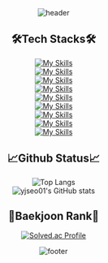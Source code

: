 <div align="center">
    <img src="https://capsule-render.vercel.app/api?type=waving&color=0:74ebd5,100:acb6e5&height=200&section=header&text=Hello,%20World!🤗&fontSize=40&animation=fadeIn&fontAlignY=36&fontColor=ffffff" alt="header">
</div>

<h2 align="center">🛠️Tech Stacks🛠️</h2>
<p align="center">
    <a href="https://skillicons.dev">
        <img src="https://skillicons.dev/icons?i=c,cpp,cs,python,java,nodejs,matlab&theme=light" alt="My Skills">
    </a><br>
    <a href="https://skillicons.dev">
        <img src="https://skillicons.dev/icons?i=mysql,sqlite&theme=light" alt="My Skills">
    </a><br>
    <a href="https://skillicons.dev">
        <img src="https://skillicons.dev/icons?i=dotnet,spring,gradle,flask&theme=light" alt="My Skills">
    </a><br>
    <a href="https://skillicons.dev">
        <img src="https://skillicons.dev/icons?i=linux,ubuntu,bash,powershell&theme=light" alt="My Skills">
    </a><br>
    <a href="https://skillicons.dev">
        <img src="https://skillicons.dev/icons?i=html,css,js,nginx,postman&theme=light" alt="My Skills">
    </a><br>
    <a href="https://skillicons.dev">
        <img src="https://skillicons.dev/icons?i=vscode,visualstudio,vim,eclipse,idea&theme=light" alt="My Skills">
    </a><br>
    <a href="https://skillicons.dev">
        <img src="https://skillicons.dev/icons?i=docker,kubernetes,aws,azure&theme=light" alt="My Skills">
    </a><br>
    <a href="https://skillicons.dev">
        <img src="https://skillicons.dev/icons?i=git&theme=light" alt="My Skills">
    </a><br>
    <a href="https://skillicons.dev">
        <img src="https://skillicons.dev/icons?i=notion,stackoverflow,github&theme=light" alt="My Skills">
    </a><br>
</p>

<h2 align="center">📈Github Status📈</h2>
<p align="center">
    <img src="https://github-readme-stats.vercel.app/api/top-langs/?username=yjseo01&show_icons=true&theme=cobalt" alt="Top Langs"><br>
    <img src="https://github-readme-stats.vercel.app/api?username=yjseo01&show_icons=true&theme=cobalt" alt="yjseo01's GitHub stats"><br>
</p>

<h2 align="center">🏅Baekjoon Rank🏅</h2>
<p align="center">
    <a href="https://solved.ac/yujin071610/">
        <img src="http://mazassumnida.wtf/api/v2/generate_badge?boj=yujin071610" alt="Solved.ac Profile">
    </a>
</p>

<p align="center">
    <img src="https://capsule-render.vercel.app/api?type=waving&color=0:74ebd5,100:acb6e5&height=200&section=footer" alt="footer">
</p>
